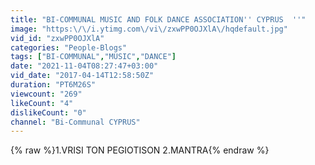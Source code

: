 ```yaml
---
title: "BI-COMMUNAL MUSIC AND FOLK DANCE ASSOCIATION'' CYPRUS  ''"
image: "https:\/\/i.ytimg.com\/vi\/zxwPP0OJXlA\/hqdefault.jpg"
vid_id: "zxwPP0OJXlA"
categories: "People-Blogs"
tags: ["BI-COMMUNAL","MUSIC","DANCE"]
date: "2021-11-04T08:27:47+03:00"
vid_date: "2017-04-14T12:58:50Z"
duration: "PT6M26S"
viewcount: "269"
likeCount: "4"
dislikeCount: "0"
channel: "Bi-Communal CYPRUS"
---
```

{% raw %}1.VRISI TON PEGIOTISON 2.MANTRA{% endraw %}
